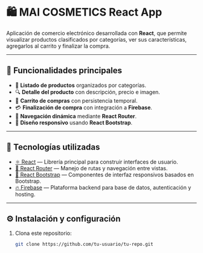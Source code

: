 
# 🛍️ MAI COSMETICS React App

Aplicación de comercio electrónico desarrollada con **React**, que permite visualizar productos clasificados por categorías, ver sus características, agregarlos al carrito y finalizar la compra.

---

## 🚀 Funcionalidades principales

- 📂 **Listado de productos** organizados por categorías.  
- 🔍 **Detalle del producto** con descripción, precio e imagen.  
- 🛒 **Carrito de compras** con persistencia temporal.  
- 💳 **Finalización de compra** con integración a **Firebase**.  
- 🔄 **Navegación dinámica** mediante **React Router**.  
- 💅 **Diseño responsivo** usando **React Bootstrap**.  

---

## 🧩 Tecnologías utilizadas

- [⚛️ React](https://react.dev/) — Librería principal para construir interfaces de usuario.  
- [🧭 React Router](https://reactrouter.com/en/main/start/overview) — Manejo de rutas y navegación entre vistas.  
- [🎨 React Bootstrap](https://react-bootstrap.github.io/getting-started/introduction) — Componentes de interfaz responsivos basados en Bootstrap.  
- [🔥 Firebase](https://firebase.google.com/docs?hl=es-419) — Plataforma backend para base de datos, autenticación y hosting.  

---

## ⚙️ Instalación y configuración

1. Clona este repositorio:
   ```bash
   git clone https://github.com/tu-usuario/tu-repo.git
